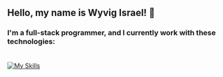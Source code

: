 ## Hello, my name is Wyvig Israel! :space_invader:	

### I'm a full-stack programmer, and I currently work with these technologies:  <br> <br>

[![My Skills](https://skillicons.dev/icons?i=nestjs,nodejs,jest,react,next,vite,postgres,git,docker,js,ts,py&theme=dark)](https://skillicons.dev)

